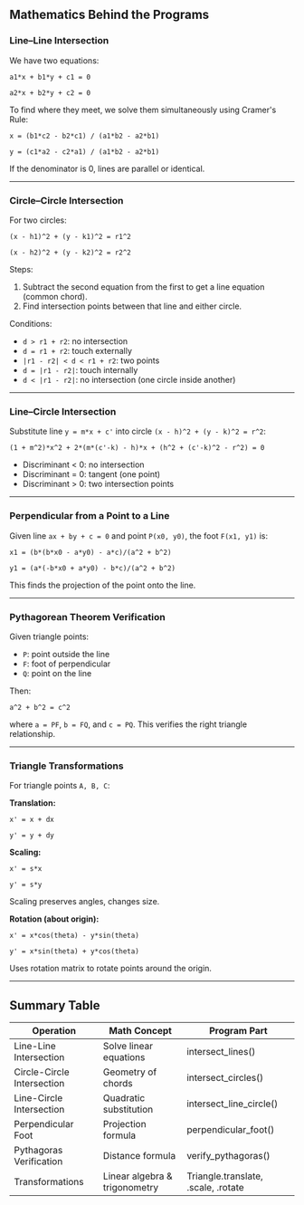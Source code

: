 ## Mathematics Behind the Programs

### Line–Line Intersection

We have two equations:

```
a1*x + b1*y + c1 = 0
```

```
a2*x + b2*y + c2 = 0
```

To find where they meet, we solve them simultaneously using Cramer's Rule:

```
x = (b1*c2 - b2*c1) / (a1*b2 - a2*b1)
```

```
y = (c1*a2 - c2*a1) / (a1*b2 - a2*b1)
```

If the denominator is 0, lines are parallel or identical.

---

### Circle–Circle Intersection

For two circles:

```
(x - h1)^2 + (y - k1)^2 = r1^2
```

```
(x - h2)^2 + (y - k2)^2 = r2^2
```

Steps:

1. Subtract the second equation from the first to get a line equation (common chord).
2. Find intersection points between that line and either circle.

Conditions:

* `d > r1 + r2`: no intersection
* `d = r1 + r2`: touch externally
* `|r1 - r2| < d < r1 + r2`: two points
* `d = |r1 - r2|`: touch internally
* `d < |r1 - r2|`: no intersection (one circle inside another)

---

### Line–Circle Intersection

Substitute line `y = m*x + c'` into circle `(x - h)^2 + (y - k)^2 = r^2`:

```
(1 + m^2)*x^2 + 2*(m*(c'-k) - h)*x + (h^2 + (c'-k)^2 - r^2) = 0
```

* Discriminant < 0: no intersection
* Discriminant = 0: tangent (one point)
* Discriminant > 0: two intersection points

---

### Perpendicular from a Point to a Line

Given line `ax + by + c = 0` and point `P(x0, y0)`, the foot `F(x1, y1)` is:

```
x1 = (b*(b*x0 - a*y0) - a*c)/(a^2 + b^2)
```

```
y1 = (a*(-b*x0 + a*y0) - b*c)/(a^2 + b^2)
```

This finds the projection of the point onto the line.

---

### Pythagorean Theorem Verification

Given triangle points:

* `P`: point outside the line
* `F`: foot of perpendicular
* `Q`: point on the line

Then:

```
a^2 + b^2 = c^2
```

where `a = PF`, `b = FQ`, and `c = PQ`. This verifies the right triangle relationship.

---

### Triangle Transformations

For triangle points `A, B, C`:

**Translation:**

```
x' = x + dx
```

```
y' = y + dy
```

**Scaling:**

```
x' = s*x
```

```
y' = s*y
```

Scaling preserves angles, changes size.

**Rotation (about origin):**

```
x' = x*cos(theta) - y*sin(theta)
```

```
y' = x*sin(theta) + y*cos(theta)
```

Uses rotation matrix to rotate points around the origin.

---

## Summary Table

| Operation                  | Math Concept                  | Program Part                        |
| -------------------------- | ----------------------------- | ----------------------------------- |
| Line-Line Intersection     | Solve linear equations        | intersect_lines()                   |
| Circle-Circle Intersection | Geometry of chords            | intersect_circles()                 |
| Line-Circle Intersection   | Quadratic substitution        | intersect_line_circle()             |
| Perpendicular Foot         | Projection formula            | perpendicular_foot()                |
| Pythagoras Verification    | Distance formula              | verify_pythagoras()                 |
| Transformations            | Linear algebra & trigonometry | Triangle.translate, .scale, .rotate |
